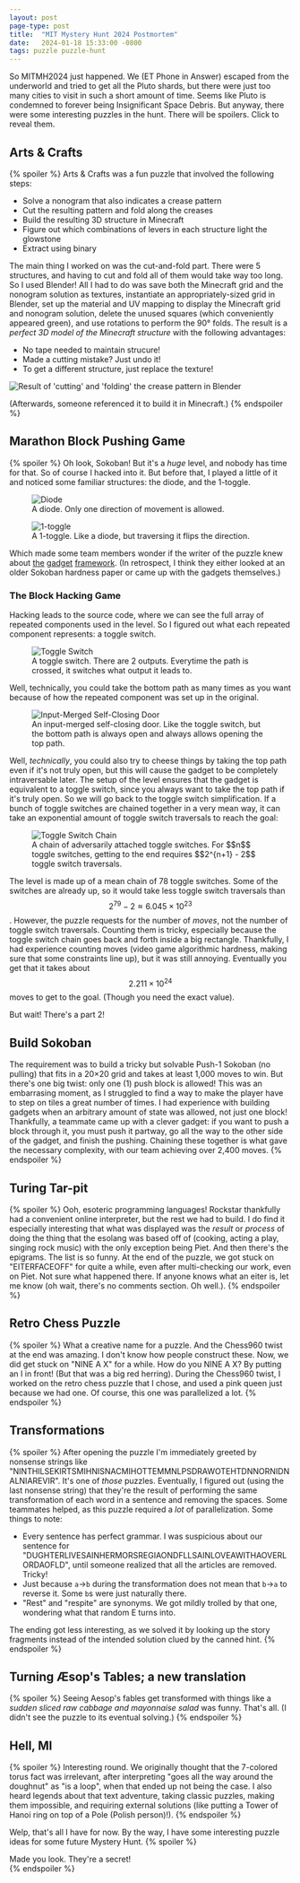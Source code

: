 ```yaml
---
layout: post
page-type: post
title:  "MIT Mystery Hunt 2024 Postmortem"
date:   2024-01-18 15:33:00 -0800
tags: puzzle puzzle-hunt
---
```

So MITMH2024 just happened. We (ET Phone in Answer) escaped from the underworld and tried to get all the Pluto shards, but there were just too many cities to visit in such a short amount of time. Seems like Pluto is condemned to forever being Insignificant Space Debris. But anyway, there were some interesting puzzles in the hunt. There will be spoilers. Click to reveal them.

## Arts & Crafts

{% spoiler %}
Arts & Crafts was a fun puzzle that involved the following steps:
* Solve a nonogram that also indicates a crease pattern
* Cut the resulting pattern and fold along the creases
* Build the resulting 3D structure in Minecraft
* Figure out which combinations of levers in each structure light the glowstone
* Extract using binary

The main thing I worked on was the cut-and-fold part. There were 5 structures, and having to cut and fold all of them would take way too long. So I used Blender! All I had to do was save both the Minecraft grid and the nonogram solution as textures, instantiate an appropriately-sized grid in Blender, set up the material and UV mapping to display the Minecraft grid and nonogram solution, delete the unused squares (which conveniently appeared green), and use rotations to perform the 90° folds. The result is a *perfect 3D model of the Minecraft structure* with the following advantages:
* No tape needed to maintain strucure!
* Made a cutting mistake? Just undo it!
* To get a different structure, just replace the texture!

<img class="center-img" src="{{ '/assets/posts/mystery-hunt-2024-postmortem/minecraft-structures.png' | relative_url }}"
alt="Result of 'cutting' and 'folding' the crease pattern in Blender"/>

(Afterwards, someone referenced it to build it in Minecraft.)
{% endspoiler %}

## Marathon Block Pushing Game

{% spoiler %}
Oh look, Sokoban! But it's a *huge* level, and nobody has time for that. So of course I hacked into it. But before that, I played a little of it and noticed some familiar structures: the diode, and the 1-toggle.

<div class="figrow">
    <figure>
        <img class="center-img" src="{{ '/assets/posts/mystery-hunt-2024-postmortem/diode.svg' | relative_url}}"
            alt="Diode"/>
        <figcaption>A diode. Only one direction of movement is allowed.</figcaption>
    </figure>
    <figure>
        <img class="center-img" src="{{ '/assets/posts/mystery-hunt-2024-postmortem/1-toggle.svg' | relative_url}}"
            alt="1-toggle"/>
        <figcaption>A 1-toggle. Like a diode, but traversing it flips the direction.</figcaption>
    </figure>
</div>

Which made some team members wonder if the writer of the puzzle knew about [the](https://arxiv.org/pdf/1806.03539.pdf) [gadget](https://arxiv.org/pdf/1812.03592.pdf) [framework](https://arxiv.org/pdf/2006.01256.pdf). (In retrospect, I think they either looked at an older Sokoban hardness paper or came up with the gadgets themselves.)

### The Block Hacking Game

Hacking leads to the source code, where we can see the full array of repeated components used in the level. So I figured out what each repeated component represents: a toggle switch.

<div class="figrow">
    <figure>
        <img class="center-img" src="{{ '/assets/posts/mystery-hunt-2024-postmortem/toggle-switch.svg' | relative_url}}"
            alt="Toggle Switch"/>
        <figcaption>A toggle switch. There are 2 outputs. Everytime the path is crossed, it switches what output it leads to.</figcaption>
    </figure>
</div>

Well, technically, you could take the bottom path as many times as you want because of how the repeated component was set up in the original.

<div class="figrow">
    <figure>
        <img class="center-img" src="{{ '/assets/posts/mystery-hunt-2024-postmortem/input-merged-scd.svg' | relative_url}}"
            alt="Input-Merged Self-Closing Door"/>
        <figcaption>An input-merged self-closing door. Like the toggle switch, but the bottom path is always open
            and always allows opening the top path.</figcaption>
    </figure>
</div>

Well, *technically*, you could also try to cheese things by taking the top path even if it's not truly open, but this will cause the gadget to be completely intraversable later. The setup of the level ensures that the gadget is equivalent to a toggle switch, since you always want to take the top path if it's truly open. So we will go back to the toggle switch simplification. If a bunch of toggle switches are chained together in a very mean way, it can take an exponential amount of toggle switch traversals to reach the goal:

<div class="figrow">
    <figure>
        <img class="center-img" src="{{ '/assets/posts/mystery-hunt-2024-postmortem/toggle-switch-chain.svg' | relative_url}}"
            alt="Toggle Switch Chain"/>
        <figcaption>A chain of adversarily attached toggle switches. For $$n$$ toggle switches, getting to the end requires
        $$2^{n+1} - 2$$ toggle switch traversals.</figcaption>
    </figure>
</div>

The level is made up of a mean chain of 78 toggle switches. Some of the switches are already up, so it would take less toggle switch traversals than $$2^{79} - 2 \approx 6.045\times 10^{23}$$. However, the puzzle requests for the number of *moves*, not the number of toggle switch traversals. Counting them is tricky, especially because the toggle switch chain goes back and forth inside a big rectangle. Thankfully, I had experience counting moves (video game algorithmic hardness, making sure that some constraints line up), but it was still annoying. Eventually you get that it takes about $$2.211\times 10^{24}$$ moves to get to the goal. (Though you need the exact value).

But wait! There's a part 2!

## Build Sokoban

The requirement was to build a tricky but solvable Push-1 Sokoban (no pulling) that fits in a 20×20 grid and takes at least 1,000 moves to win. But there's one big twist: only one (1) push block is allowed! This was an embarrasing moment, as I struggled to find a way to make the player have to step on tiles a great number of times. I had experience with building gadgets when an arbitrary amount of state was allowed, not just one block! Thankfully, a teammate came up with a clever gadget: if you want to push a block through it, you must push it partway, go all the way to the other side of the gadget, and finish the pushing. Chaining these together is what gave the necessary complexity, with our team achieving over 2,400 moves.
{% endspoiler %}

## Turing Tar-pit

{% spoiler %}
Ooh, esoteric programming languages! Rockstar thankfully had a convenient online interpreter, but the rest we had to build. I do find it especially interesting that what was displayed was the *result* or *process* of doing the thing that the esolang was based off of (cooking, acting a play, singing rock music) with the only exception being Piet. And then there's the epigrams. The list is so funny. At the end of the puzzle, we got stuck on "EITERFACEOFF" for quite a while, even after multi-checking our work, even on Piet. Not sure what happened there. If anyone knows what an eiter is, let me know (oh wait, there's no comments section. Oh well.).
{% endspoiler %}

## Retro Chess Puzzle

{% spoiler %}
What a creative name for a puzzle. And the Chess960 twist at the end was amazing. I don't know how people construct these. Now, we did get stuck on "NINE A X" for a while. How do you NINE A X? By putting an I in front! (But that was a big red herring). During the Chess960 twist, I worked on the retro chess puzzle that I chose, and used a pink queen just because we had one. Of course, this one was parallelized a lot.
{% endspoiler %}

## Transformations

{% spoiler %}
After opening the puzzle I'm immediately greeted by nonsense strings like "NINTHILSEKIRTSMIHNISNACMIHOTTEMMNLPSDRAWOTEHTDNNORNIDNALNIAREVIR". It's one of *those* puzzles. Eventually, I figured out (using the last nonsense string) that they're the result of performing the same transformation of each word in a sentence and removing the spaces. Some teammates helped, as this puzzle required a *lot* of parallelization. Some things to note:
* Every sentence has perfect grammar. I was suspicious about our sentence for "DUGHTERLIVESAINHERMORSREGIAONDFLLSAINLOVEAWITHAOVERLORDAOFLD", until someone realized that all the articles are removed. Tricky!
* Just because `a`→`b` during the transformation does not mean that `b`→`a` to reverse it. Some `b`s were just naturally there.
* "Rest" and "respite" are synonyms. We got mildly trolled by that one, wondering what that random E turns into.

The ending got less interesting, as we solved it by looking up the story fragments instead of the intended solution clued by the canned hint.
{% endspoiler %}

## Turning Æsop's Tables; a new translation

{% spoiler %}
Seeing Aesop's fables get transformed with things like a *sudden sliced raw cabbage and mayonnaise salad* was funny. That's all. (I didn't see the puzzle to its eventual solving.)
{% endspoiler %}

## Hell, MI

{% spoiler %}
Interesting round. We originally thought that the 7-colored torus fact was irrelevant, after interpreting "goes all the way around the doughnut" as "is a loop", when that ended up not being the case. I also heard legends about that text adventure, taking classic puzzles, making them impossible, and requiring external solutions (like putting a Tower of Hanoi ring on top of a Pole (Polish person)!).
{% endspoiler %}

Welp, that's all I have for now. By the way, I have some interesting puzzle ideas for some future Mystery Hunt.
{% spoiler %}
<div class="center-text">Made you look. They're a secret!</div>
{% endspoiler %}